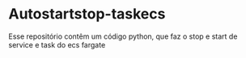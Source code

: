 # Autostartstop-taskecs
Esse repositório contêm um código python, que faz o stop e start de service e task do ecs fargate
